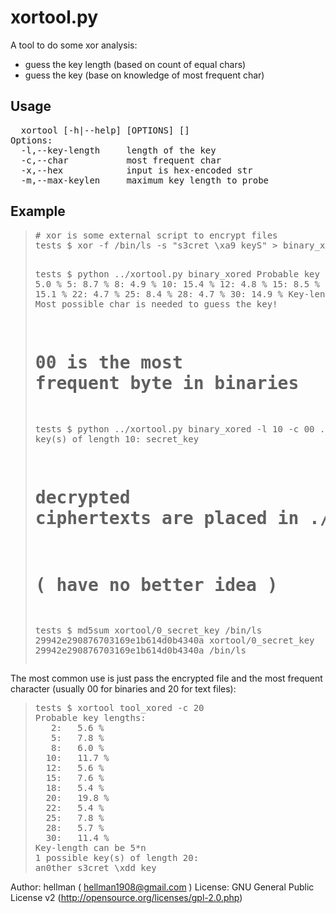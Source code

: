 xortool.py
====================

A tool to do some xor analysis:

  - guess the key length (based on count of equal chars)
  - guess the key (base on knowledge of most frequent char)

Usage
---------------------

<pre>
  xortool [-h|--help] [OPTIONS] [<filename>]
Options:
  -l,--key-length     length of the key
  -c,--char           most frequent char
  -x,--hex            input is hex-encoded str
  -m,--max-keylen     maximum key length to probe
</pre>

Example
---------------------

<blockquote><pre>
# xor is some external script to encrypt files
tests $ xor -f /bin/ls -s "s3cret \xa9 keyS" > binary_xored 

tests $ python ../xortool.py binary_xored
Probable key lengths:
   2:   5.0 %
   5:   8.7 %
   8:   4.9 %
  10:   15.4 %
  12:   4.8 %
  15:   8.5 %
  18:   4.8 %
  20:   15.1 %
  22:   4.7 %
  25:   8.4 %
  28:   4.7 %
  30:   14.9 %
Key-length can be 5*n
Most possible char is needed to guess the key!

# 00 is the most frequent byte in binaries
tests $ python ../xortool.py binary_xored -l 10 -c 00
...
1 possible key(s) of length 10:
secret_key

# decrypted ciphertexts are placed in ./xortool/Number_<key repr>
# ( have no better idea )
tests $ md5sum xortool/0_secret_key /bin/ls
29942e290876703169e1b614d0b4340a  xortool/0_secret_key
29942e290876703169e1b614d0b4340a  /bin/ls
</pre></blockquote>

The most common use is just pass the encrypted file and
the most frequent character (usually 00 for binaries and 20 for text files):

<blockquote><pre>
tests $ xortool tool_xored -c 20
Probable key lengths:
   2:   5.6 %
   5:   7.8 %
   8:   6.0 %
  10:   11.7 %
  12:   5.6 %
  15:   7.6 %
  18:   5.4 %
  20:   19.8 %
  22:   5.4 %
  25:   7.8 %
  28:   5.7 %
  30:   11.4 %
Key-length can be 5*n
1 possible key(s) of length 20:
an0ther s3cret \xdd key
</pre></blockquote>

Author: hellman ( hellman1908@gmail.com )
License: GNU General Public License v2 (http://opensource.org/licenses/gpl-2.0.php)
